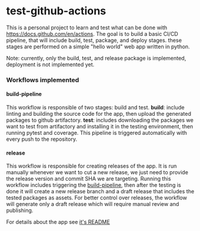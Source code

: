 # test-github-actions
This is a personal project to learn and test what can be done with https://docs.github.com/en/actions.
The goal is to build a basic CI/CD pipeline, that will include build, test, package, and deploy stages. these stages are performed on a simple "hello world" web app written in python.

Note: currently, only the build, test, and release package is implemented, deployment is not implemented yet.

### Workflows implemented
#### build-pipeline
This workflow is responsible of two stages: build and test.
**build**: include linting and building the source code for the app, then upload the generated packages to github artifactory.
**test**: includes downloading the packages we want to test from artifactory and installing it in the testing environment, then running pytest and coverage.
This pipeline is triggered automatically with every push to the repository.
#### release
This workflow is responsible for creating releases of the app. It is run manually whenever we want to cut a new release, we just need to provide the release version and commit SHA we are targeting.
Running this workflow includes triggering the [build-pipeline](#build-pipeline), then after the testing is done it will create a new release branch and a draft release that includes the tested packages as assets. For better control over releases, the workflow will generate only a draft release which will require manual review and publishing.

For details about the app see [it's README](hello-app/README.md)
